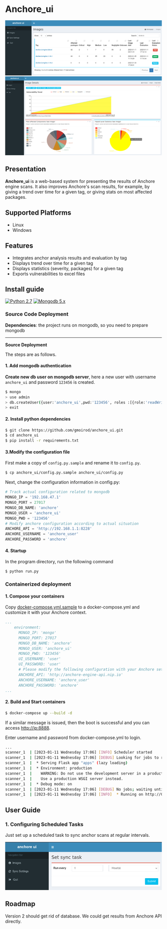 # Anchore_ui

![List](docs/pic/list.png)
![Detail](docs/pic/detail.png)

## Presentation

**Anchore_ui** is a web-based system for presenting the results of Anchore engine scans. It also improves Anchore's scan results, for example, by giving a trend over time for a given tag, or giving stats on most affected packages.

## Supported Platforms

* Linux
* Windows

## Features

* Integrates anchor analysis results and evaluation by tag
* Displays trend over time for a given tag
* Displays statistics (severity, packages) for a given tag
* Exports vulnerabilities to excel files

## Install guide

[![Python 2.7](https://img.shields.io/badge/python-2.7-yellow.svg)](https://www.python.org/) 
[![Mongodb 5.x](https://img.shields.io/badge/mongodb-5.x-red.svg)](https://www.mongodb.com/download-center?jmp=nav)

### Source Code Deployment

**Dependencies**: the project runs on mongodb, so you need to prepare mongodb

***

**Source Deployment**

The steps are as follows.


#### 1. Add mongodb authentication

**Create new db user on mongodb server**, here a new user with username `anchore_ui` and password `123456` is created.

```bash
$ mongo
> use admin
> db.createUser({user:'anchore_ui',pwd:'123456', roles :[{role:'readWriteAnyDatabase', db:'admin'}]})
> exit
```

#### 2. Install python dependencies

```bash
$ git clone https://github.com/gmoirod/anchore_ui.git
$ cd anchore_ui
$ pip install -r requirements.txt
```

#### 3.Modify the configuration file

First make a copy of `config.py.sample` and rename it to `config.py`.
```bash
$ cp anchore_ui/config.py.sample anchore_ui/config.py
```

Next, change the configuration information in config.py:

```python
# Track actual configuration related to mongodb
MONGO_IP = '192.168.47.1'
MONGO_PORT = 27017
MONGO_DB_NAME: 'anchore'
MONGO_USER = 'anchore_ui'
MONGO_PWD = '123456'
# Modify anchore configuration according to actual situation
ANCHORE_API = 'http://192.168.1.1:8228'
ANCHORE_USERNAME = 'anchore_user'
ANCHORE_PASSWORD = 'anchore'
```

#### 4. Startup

In the program directory, run the following command
```bash
$ python run.py
```

### Containerized deployment

#### 1. Compose your containers

Copy [docker-compose.yml.sample](docker-compose.yml.sample) to a docker-compose.yml and customize it with your Anchore context.

```yaml
...
    environment:
      MONGO_IP: 'mongo'
      MONGO_PORT: 27017
      MONGO_DB_NAME: 'anchore'
      MONGO_USER: 'anchore_ui'
      MONGO_PWD: '123456'
      UI_USERNAME: 'user'
      UI_PASSWORD: 'user'
      # Please modify the following configuration with your Anchore settings
      ANCHORE_API: 'http://anchore-engine-api.nip.io'
      ANCHORE_USERNAME: 'anchore_user'
      ANCHORE_PASSWORD: 'anchore'
...
```

#### 2. Build and Start containers
```bash
$ docker-compose up --build -d
```
If a similar message is issued, then the boot is successful and you can access [http://ip:8888](http://ip:8888).

Enter username and password from docker-compose.yml to login.
```bash
...
scanner_1  | [2023-01-11 Wednesday 17:06] [INFO] Scheduler started
scanner_1  | [2023-01-11 Wednesday 17:06] [DEBUG] Looking for jobs to run
scanner_1  |  * Serving Flask app "apps" (lazy loading)
scanner_1  |  * Environment: production
scanner_1  |    WARNING: Do not use the development server in a production environment.
scanner_1  |    Use a production WSGI server instead.
scanner_1  |  * Debug mode: on
scanner_1  | [2023-01-11 Wednesday 17:06] [DEBUG] No jobs; waiting until a job is added
scanner_1  | [2023-01-11 Wednesday 17:06] [INFO]  * Running on http://0.0.0.0:8888/ (Press CTRL+C to quit)
```

## User Guide

### 1. Configuring Scheduled Tasks

Just set up a scheduled task to sync anchor scans at regular intervals.

![](docs/pic/1.png)

## Roadmap

Version 2 should get rid of database. We could get results from Anchore API directly.